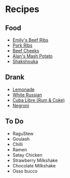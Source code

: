 # Recipes

## Food

- [Emily's Beef Ribs](beef_ribs.md)
- [Pork Ribs](pork_ribs.md)
- [Beef Cheeks](beef_cheeks.md)
- [Alan's Mash Potato](mash.md)
- [Shakshouka](shakshouka.md)

## Drank

- [Lemonade](lemonade.md)
- [White Russian](white_russian.md)
- [Cuba Libre (Rum & Coke)](cuba_libre.md)
- [Negroni](negroni.md)

## To Do

* RaguStew
* Goulash
* Chilli
* Ramen
* Satay Chicken
* Strawberry Milkshake
* Chocolate Milkshake
* Osso bucco

